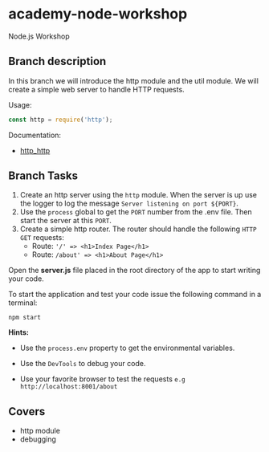 # academy-node-workshop

Node.js Workshop

## Branch description

In this branch we will introduce the http module and the util module. We will create a simple web server to handle HTTP requests.

Usage:

```js
const http = require('http');
```

Documentation:

- [http_http](https://nodejs.org/api/http.html#http_http)

## Branch Tasks

1. Create an http server using the `http` module. When the server is up use the logger to
   log the message `Server listening on port ${PORT}`.
2. Use the `process` global to get the `PORT` number from the .env file. Then start the server at this `PORT`.
3. Create a simple http router. The router should handle the following `HTTP GET` requests:
   - Route: `'/' => <h1>Index Page</h1>`
   - Route: `/about' => <h1>About Page</h1>`

Open the **server.js** file placed in the root directory of the app to start writing your code.

To start the application and test your code issue the following command in a terminal:

```
npm start
```

**Hints:**

- Use the `process.env` property to get the environmental variables.

- Use the `DevTools` to debug your code.

- Use your favorite browser to test the requests
  `e.g http://localhost:8001/about`

## Covers

- http module
- debugging
